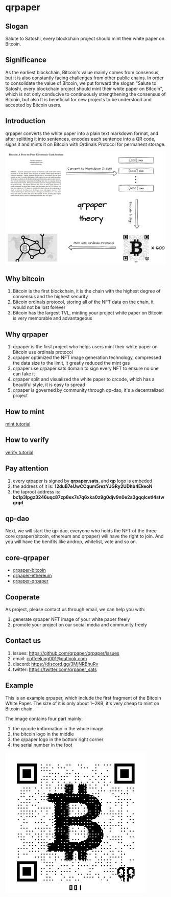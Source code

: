 # qrpaper 

## Slogan
Salute to Satoshi, every blockchain project should mint their white paper on Bitcoin.

## Significance
As the earliest blockchain, Bitcoin's value mainly comes from consensus, 
but it is also constantly facing challenges from other public chains. 
In order to consolidate the value of Bitcoin, we put forward the slogan 
"Salute to Satoshi, every blockchain project should mint their white paper on Bitcoin", 
which is not only conducive to continuously strengthening the consensus of Bitcoin, 
but also It is beneficial for new projects to be understood and accepted by Bitcoin users.

## Introduction
qrpaper converts the white paper into a plain text markdown format, 
and after splitting it into sentences, encodes each sentence into a QR code, 
signs it and mints it on Bitcoin with Ordinals Protocol for permanent storage.

![](docs/img/qrpaper_theory.jpg)

## Why bitcoin
1. Bitcoin is the first blockchain, it is the chain with the highest degree of consensus and the highest security
2. Bitcoin ordinals protocol, storing all of the NFT data on the chain, it would not be lost forever
3. Bitcoin has the largest TVL, minting your project white paper on Bitcoin is very memorable and advantageous 

## Why qrpaper
1. qrpaper is the first project who helps users mint their white paper on Bitcoin use ordinals protocol
2. qrpaper optimized the NFT image generation technology, compressed the data size to the limit, it greatly reduced the mint gas
3. qrpaper use qrpaper.sats domain to sign every NFT to ensure no one can fake it
4. qrpaper split and visualized the white paper to qrcode, which has a beautiful style, it is easy to spread
5. qrpaper is governed by community through qp-dao, it's a decentralized project

## How to mint
[mint tutorial](docs/mint.md)

## How to verify 
[verify tutorial](docs/verify.md)

## Pay attention
1. every qrpaper is signed by **qrpaper.sats**, and **qp** logo is embeded
2. the address of it is: **12duB7eUwCCqum5rezYJGRy2UDhb4EkeoN**
3. the taproot address is: **bc1p3lpgz3246uqc87zp8ex7s7q6xka0z9g0djv9n0e2a3gqqlcetl4stwgrqd**

## qp-dao
Next, we will start the qp-dao, everyone who holds the NFT of the three core qrpaper(bitcoin, ethereum and qrpaper) 
will have the right to join. And you will have the benifits like airdrop, whitelist, vote and so on.

## core-qrpaper
* [qrpaper-bitcoin](qrpaper-bitcoin/README.md)
* [qrpaper-ethereum](qrpaper-ethereum/README.md)
* [qrpaper-qrpaper](qrpaper-qrpaper/README.md)

## Cooperate
As project, please contact us through email, we can help you with:
1. generate qrpaper NFT image of your white paper freely
2. promote your project on our social media and community freely

## Contact us
1. issues: <https://github.com/qrpaper/qrpaper/issues>
2. email: <coffeeking001@outlook.com>
3. discord: <https://discord.gg/3MjNRBhuRv>
4. twitter: <https://twitter.com/qrpaper_sats>

## Example
This is an example qrpaper, which include the first fragment of the Bitcoin White Paper. 
The size of it is only about 1~2KB, it's very cheap to mint on Bitcoin chain.

The image contains four part mainly:
1. the qrcode imformation in the whole image
2. the bitcoin logo in the middle
3. the qrpaper logo in the bottom right corner
4. the serial number in the foot

![](docs/img/first_441.png)
